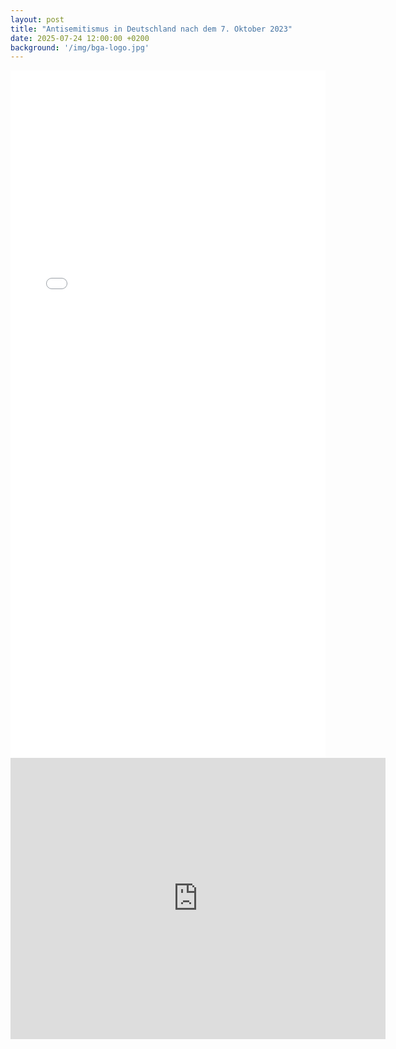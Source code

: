 ```yaml
---
layout: post
title: "Antisemitismus in Deutschland nach dem 7. Oktober 2023"
date: 2025-07-24 12:00:00 +0200
background: '/img/bga-logo.jpg'
---
```


<iframe src="/pdf/Buchvorstellung_Jikeli.pdf" width="100%" height="1100px" style="border: none;">
    <p>Veranstaltungsinformation</p>
</iframe>

<iframe 
src="https://www.google.com/maps/embed?pb=!1m18!1m12!1m3!1d4705.003466400079!2d10.686653777074207!3d53.86950763545028!2m3!1f0!2f0!3f0!3m2!1i1024!2i768!4f13.1!3m3!1m2!1s0x47b20958645bd92b%3A0xcec503a4ca050a!2sHaus%20Eden!5e0!3m2!1sen!2sde!4v1753387582107!5m2!1sen!2sde" 
width="600" 
height="450" 
style="border:0;" 
allowfullscreen="" 
loading="lazy" 
referrerpolicy="no-referrer-when-downgrade">
</iframe>
